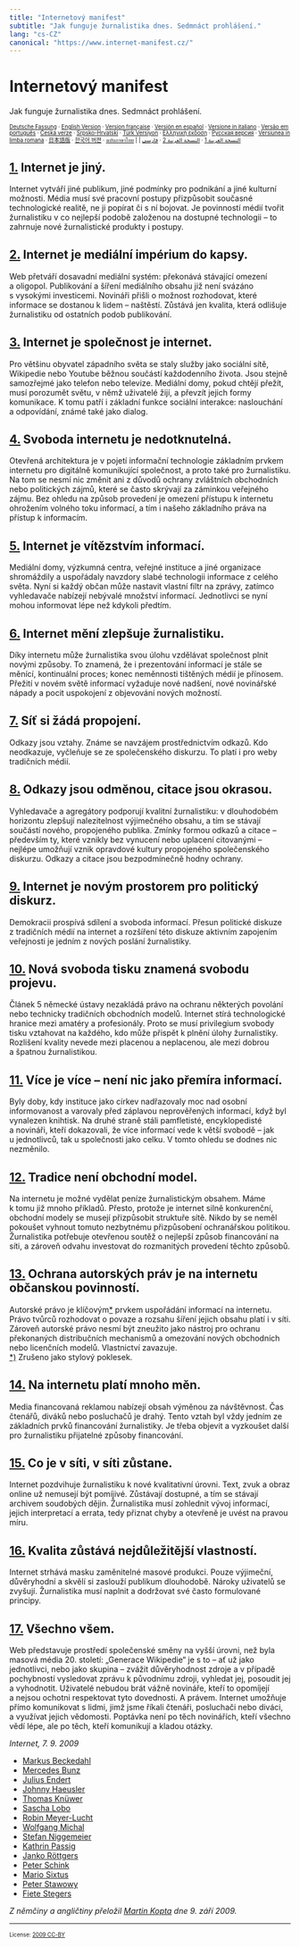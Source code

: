 ```yaml
---
title: "Internetový manifest"
subtitle: "Jak funguje žurnalistika dnes. Sedmnáct prohlášení."
lang: "cs-CZ"
canonical: "https://www.internet-manifest.cz/"
---
```


# Internetový manifest

Jak funguje žurnalistika dnes. Sedmnáct prohlášení.

<small><small>[Deutsche Fassung] · [English Version] · [Version française] · [Versión en español] · [Versione in italiano] · [Versão em português] · [Česká verze] · [Srpsko-Hrvatski] · [Türk Versiyon] · [Ελληνική έκδοση] · [Русская версия] · [Versiunea in limba romana] · [日本語版] · [한국어 버젼] · [ฉบับภาษาไทย] | | [النسخة العربية 1] · [النسخة العربية 2] · [فارسی]</small></small>

<a name="art-1" id="art-1"></a>
## [1.] Internet je jiný.

Internet vytváří jiné publikum, jiné podmínky pro podnikání a jiné kulturní možnosti. Média musí své pracovní postupy přizpůsobit současné technologické realitě, ne ji popírat či s ní bojovat. Je povinností médií tvořit žurnalistiku v co nejlepší podobě založenou na dostupné technologii – to zahrnuje nové žurnalistické produkty i postupy.

<a name="art-2" id="art-2"></a>
## [2.] Internet je mediální impérium do kapsy.

Web přetváří dosavadní mediální systém: překonává stávající omezení a oligopol. Publikování a šíření mediálního obsahu již není svázáno s vysokými investicemi. Novináři přišli o možnost rozhodovat, které informace se dostanou k lidem – naštěstí. Zůstává jen kvalita, která odlišuje žurnalistiku od ostatních podob publikování.

<a name="art-3" id="art-3"></a>
## [3.] Internet je společnost je internet.

Pro většinu obyvatel západního světa se staly služby jako sociální sítě, Wikipedie nebo Youtube běžnou součástí každodenního života. Jsou stejně samozřejmé jako telefon nebo televize. Mediální domy, pokud chtějí přežít, musí porozumět světu, v němž uživatelé žijí, a převzít jejich formy komunikace. K tomu patří i základní funkce sociální interakce: naslouchání a odpovídání, známé také jako dialog.

<a name="art-4" id="art-4"></a>
## [4.] Svoboda internetu je nedotknutelná.

Otevřená architektura je v pojetí informační technologie základním prvkem internetu pro digitálně komunikující společnost, a proto také pro žurnalistiku. Na tom se nesmí nic změnit ani z důvodů ochrany zvláštních obchodních nebo politických zájmů, které se často skrývají za záminkou veřejného zájmu. Bez ohledu na způsob provedení je omezení přístupu k internetu ohrožením volného toku informací, a tím i našeho základního práva na přístup k informacím.

<a name="art-5" id="art-5"></a>
## [5.] Internet je vítězstvím informací.

Mediální domy, výzkumná centra, veřejné instituce a jiné organizace shromáždily a uspořádaly navzdory slabé technologii informace z celého světa. Nyní si každý občan může nastavit vlastní filtr na zprávy, zatímco vyhledavače nabízejí nebývalé množství informací. Jednotlivci se nyní mohou informovat lépe než kdykoli předtím.

<a name="art-6" id="art-6"></a>
## [6.] Internet mění zlepšuje žurnalistiku.

Díky internetu může žurnalistika svou úlohu vzdělávat společnost plnit novými způsoby. To znamená, že i prezentování informací je stále se měnící, kontinuální proces; konec neměnnosti tištěných médií je přínosem. Přežití v novém světě informací vyžaduje nové nadšení, nové novinářské nápady a pocit uspokojení z objevování nových možností.

<a name="art-7" id="art-7"></a>
## [7.] Síť si žádá propojení.

Odkazy jsou vztahy. Známe se navzájem prostřednictvím odkazů. Kdo neodkazuje, vyčleňuje se ze společenského diskurzu. To platí i pro weby tradičních médií.

<a name="art-8" id="art-8"></a>
## [8.] Odkazy jsou odměnou, citace jsou okrasou.

Vyhledavače a agregátory podporují kvalitní žurnalistiku: v dlouhodobém horizontu zlepšují nalezitelnost výjimečného obsahu, a tím se stávají součástí nového, propojeného publika. Zmínky formou odkazů a citace – především ty, které vznikly bez vynucení nebo uplacení citovanými – nejlépe umožňují vznik opravdové kultury propojeného společenského diskurzu. Odkazy a citace jsou bezpodmínečně hodny ochrany.

<a name="art-9" id="art-9"></a>
## [9.] Internet je novým prostorem pro politický diskurz.

Demokracii prospívá sdílení a svoboda informací. Přesun politické diskuze z tradičních médií na internet a rozšíření této diskuze aktivním zapojením veřejnosti je jedním z nových poslání žurnalistiky.

<a name="art-10" id="art-10"></a>
## [10.] Nová svoboda tisku znamená svobodu projevu.

Článek 5 německé ústavy nezakládá právo na ochranu některých povolání nebo technicky tradičních obchodních modelů. Internet stírá technologické hranice mezi amatéry a profesionály. Proto se musí privilegium svobody tisku vztahovat na každého, kdo může přispět k plnění úlohy žurnalistiky. Rozlišení kvality nevede mezi placenou a neplacenou, ale mezi dobrou a špatnou žurnalistikou.

<a name="art-11" id="art-11"></a>
## [11.] Více je více – není nic jako přemíra informací.

Byly doby, kdy instituce jako církev nadřazovaly moc nad osobní informovanost a varovaly před záplavou neprověřených informací, když byl vynalezen knihtisk. Na druhé straně stáli pamfletisté, encyklopedisté a novináři, kteří dokazovali, že více informací vede k větší svobodě – jak u jednotlivců, tak u společnosti jako celku. V tomto ohledu se dodnes nic nezměnilo.

<a name="art-12" id="art-12"></a>
## [12.] Tradice není obchodní model.

Na internetu je možné vydělat peníze žurnalistickým obsahem. Máme k tomu již mnoho příkladů. Přesto, protože je internet silně konkurenční, obchodní modely se musejí přizpůsobit struktuře sítě. Nikdo by se neměl pokoušet vyhnout tomuto nezbytnému přizpůsobení ochranářskou politikou. Žurnalistika potřebuje otevřenou soutěž o nejlepší způsob financování na síti, a zároveň odvahu investovat do rozmanitých provedení těchto způsobů.

<a name="art-13" id="art-13"></a>
## [13.] Ochrana autorských práv je na internetu občanskou povinností.

Autorské právo je klíčovým[\*] prvkem uspořádání informací na internetu. Právo tvůrců rozhodovat o povaze a rozsahu šíření jejich obsahu platí i v síti. Zároveň autorské právo nesmí být zneužito jako nástroj pro ochranu překonaných distribučních mechanismů a omezování nových obchodních nebo licenčních modelů. Vlastnictví zavazuje.  
[\*)] Zrušeno jako stylový poklesek.

<a name="art-14" id="art-14"></a>
## [14.] Na internetu platí mnoho měn.

Media financovaná reklamou nabízejí obsah výměnou za návštěvnost. Čas čtenářů, diváků nebo posluchačů je drahý. Tento vztah byl vždy jedním ze základních prvků financování žurnalistiky. Je třeba objevit a vyzkoušet další pro žurnalistiku přijatelné způsoby financování.

<a name="art-15" id="art-15"></a>
## [15.] Co je v síti, v síti zůstane.

Internet pozdvihuje žurnalistiku k nové kvalitativní úrovni. Text, zvuk a obraz online už nemusejí být pomíjivé. Zůstávají dostupné, a tím se stávají archivem soudobých dějin. Žurnalistika musí zohlednit vývoj informací, jejich interpretací a errata, tedy přiznat chyby a otevřeně je uvést na pravou míru.

<a name="art-16" id="art-16"></a>
## [16.] Kvalita zůstává nejdůležitější vlastností.

Internet strhává masku zaměnitelné masové produkci. Pouze výjimeční, důvěryhodní a skvělí si zaslouží publikum dlouhodobě. Nároky uživatelů se zvyšují. Žurnalistika musí naplnit a dodržovat své často formulované principy.

<a name="art-17" id="art-17"></a>
## [17.] Všechno všem.

Web představuje prostředí společenské směny na vyšší úrovni, než byla masová média 20. století: „Generace Wikipedie“ je s to – ať už jako jednotlivci, nebo jako skupina – zvážit důvěryhodnost zdroje a v případě pochybností vysledovat zprávu k původnímu zdroji, vyhledat jej, posoudit jej a vyhodnotit. Uživatelé nebudou brát vážně novináře, kteří to opomíjejí a nejsou ochotni respektovat tyto dovednosti. A právem. Internet umožňuje přímo komunikovat s lidmi, jimž jsme říkali čtenáři, posluchači nebo diváci, a využívat jejich vědomosti. Poptávka není po těch novinářích, kteří všechno vědí lépe, ale po těch, kteří komunikují a kladou otázky.

*Internet, 7. 9. 2009*

* [Markus Beckedahl]
* [Mercedes Bunz]
* [Julius Endert]
* [Johnny Haeusler]
* [Thomas Knüwer]
* [Sascha Lobo]
* [Robin Meyer-Lucht]
* [Wolfgang Michal]
* [Stefan Niggemeier]
* [Kathrin Passig]
* [Janko Röttgers]
* [Peter Schink]
* [Mario Sixtus]
* [Peter Stawowy]
* [Fiete Stegers]

*Z němčiny a angličtiny přeložil [Martin Kopta] dne 9. září 2009.*

***

<small><small>License: [2009 CC-BY](https://creativecommons.org/licenses/by/3.0/)</small></small>

[Deutsche Fassung]: http://www.internet-manifest.de
[English Version]: http://www.internet-manifesto.org
[Version française]: http://owni.fr/2009/09/09/un-manifeste-internet-traduction/
[Versión en español]: http://uberblogged.com/periodismo/como-funciona-el-periodismo-hoy-manifiesto/
[Versione in italiano]: http://mediablog.corriere.it/2009/09/il_giornalismo_ai_tempi_di_int.html
[Versão em português]: http://manifesto-internet.org/
[Česká verze]: http://www.internet-manifest.cz/
[Srpsko-Hrvatski]: http://www.blogowski.eu/2009/09/15/internet-manifest/
[Türk Versiyon]: http://blog.akgul.web.tr/?p=30
[Ελληνική έκδοση]: http://www.news247.gr/a/5%21101128
[Русская версия]: http://journalism.com.ua/archives/359
[Versiunea in limba romana]: http://economie.hotnews.ro/stiri-media_publicitate-6119844-moartea-ziaristului-atotstiutor-aparut-manifestul-internetului-17-puncte.htm
[日本語版]: http://peer2peer.blog79.fc2.com/blog-entry-1552.html
[한국어 버젼]: http://capcold.net/blog/4629
[ฉบับภาษาไทย]: http://www.fringer.org/?p=446
[النسخة العربية 1]: http://www.al-khabar.info/%D8%A8%D9%80%D9%8A%D8%A7%D9%86-%D8%A7%D9%84%D8%A3%D9%86%D9%80%D8%AA%D9%80%D8%B1%D9%86%D9%80%D8%AA-%D9%83%D9%80%D9%8A%D9%81-%D8%AA%D9%80%D8%B4%D9%80%D8%AA%D9%80%D8%BA%D9%84-%D8%A7%D9%84%D8%B5%D9%91%D8%AD%D8%A7%D9%81%D8%A9-%D8%A7%D9%84%D9%8A%D9%88%D9%85-%D8%B3%D8%A8%D8%B9%D8%A9-%D8%B9%D8%B4%D8%B1-%D8%A5%D8%AB%D9%80%D8%A8%D8%A7%D8%AA%D8%A7_a7842.html
[النسخة العربية 2]: http://owni.fr/2009/09/12/%D8%A8%D9%80%D9%8A%D8%A7%D9%86-%D8%A7%D9%84%D8%A3%D9%86%D9%80%D8%AA%D9%80%D8%B1%D9%86%D9%80%D9%8A%D8%AA-un-manifeste-internet/
[فارسی]: http://muvi.ir/?page_id=121
[1.]: #art-1
[2.]: #art-2
[3.]: #art-3
[4.]: #art-4
[5.]: #art-5
[6.]: #art-6
[7.]: #art-7
[8.]: #art-8
[9.]: #art-9
[10.]: #art-10
[11.]: #art-11
[12.]: #art-12
[13.]: #art-13
[\*]: #stilbluete
[\*)]: #ausstilbluete
[14.]: #art-14
[15.]: #art-15
[16.]: #art-16
[17.]: #art-17
[Markus Beckedahl]: http://www.netzpolitik.org/ "Markus Beckedahl "
[Mercedes Bunz]: http://www.mercedes-bunz.de/ "Mercedes Bunz"
[Julius Endert]: http://www.blinkenlichten.com/ "Julius Endert"
[Johnny Haeusler]: http://www.spreeblick.com/ "Johnny Haeusler"
[Thomas Knüwer]: http://blog.handelsblatt.com/indiskretion/ "Thomas Knüwer"
[Sascha Lobo]: http://www.saschalobo.com/ "Sascha Lobo"
[Robin Meyer-Lucht]: http://www.carta.info/ "Robin Meyer-Lucht"
[Wolfgang Michal]: http://www.autoren-reporter.de/index.php?option=com_content&task=view&id=23&Itemid=66 "Wolfgang Michal"
[Stefan Niggemeier]: http://www.stefan-niggemeier.de/ "Stefan Niggemeier"
[Kathrin Passig]: http://de.wikipedia.org/wiki/Kathrin_Passig "Kathrin Passig"
[Janko Röttgers]: http://www.lowpass.cc/ "Janko Röttgers"
[Peter Schink]: http://www.peter-schink.de/ "Peter Schink"
[Mario Sixtus]: http://www.elektrischer-reporter.de/ "Mario Sixtus"
[Peter Stawowy]: http://www.xing.com/profile/Peter_Stawowy "Peter Stawowy"
[Fiete Stegers]: http://www.netzjournalismus.de/ "Fiete Stegers"
[Martin Kopta]: http://martinkopta.cz/ "Martin Kopta"

<style>
	.mardown-body { font-family: Georgia, "Times New Roman", Times, serif; }
	.mardown-body h2 a[href] { font-style: italic; }
	.mardown-body hr { height: 1px; }
</style>
